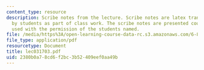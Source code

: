 ```yaml
---
content_type: resource
description: Scribe notes from the lecture. Scribe notes are latex transcriptions
  by students as part of class work. The scribe notes are presented courtesy of and
  used with the permission of the students named.
file: /media/https%3A/open-learning-course-data-rc.s3.amazonaws.com/6-876j-advanced-topics-in-cryptography-spring-2003/2380b0a78cd6f2bc3b52409eef0aa49b_lec031703.pdf
file_type: application/pdf
resourcetype: Document
title: lec031703.pdf
uid: 2380b0a7-8cd6-f2bc-3b52-409eef0aa49b
---
```

